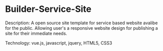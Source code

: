 # Builder-Service-Site

Description: 
A open source site template for service based website avalibe for the public. Allowing user's a responsive website design for publishing a site for their 
immediate needs. 

Technology: vue.js, javascript, jquery, HTML5, CSS3
